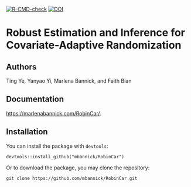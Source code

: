 [![R-CMD-check](https://github.com/mbannick/RobinCar/actions/workflows/R-CMD-check.yaml/badge.svg?branch=main)](https://github.com/mbannick/RobinCar/actions/workflows/R-CMD-check.yaml) [![DOI](https://zenodo.org/badge/506080289.svg)](https://zenodo.org/badge/latestdoi/506080289)


# Robust Estimation and Inference for Covariate-Adaptive Randomization

## Authors
Ting Ye, Yanyao Yi, Marlena Bannick, and Faith Bian

## Documentation
https://marlenabannick.com/RobinCar/.

## Installation

You can install the package with `devtools`:
```{bash}
devtools::install_github("mbannick/RobinCar")
```

Or to download the package, you may clone the repository:
```{bash}
git clone https://github.com/mbannick/RobinCar.git
```
